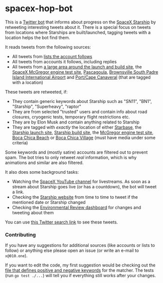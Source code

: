 # spacex-hop-bot
This is a [Twitter bot](https://twitter.com/wenhopbot) that informs about progress on the [SpaceX Starship](https://www.spacex.com/vehicles/starship/) by retweeting interesting tweets about it. There is a special focus on tweets from locations where Starships are built/launched, tagging tweets with a location helps the bot find them.

It reads tweets from the following sources:
* All tweets from [lists the account follows](https://twitter.com/wenhopbot/lists)
* All tweets from accounts it follows, including replies
* All tweets from [a large area around the launch and build site](https://bboxfinder.com/#25.838213,-97.321014,26.121535,-96.942673), the [SpaceX McGregor engine test site](https://mapper.acme.com/?ll=31.39966,-97.46246&z=12&t=M&marker0=31.39930%2C-97.46250%2C31.399308%20-97.462496&marker1=31.34836%2C-97.51740%2Cunnamed&marker2=31.48314%2C-97.36530%2C6.0%20km%20NE%20of%20McGregor%20TX), [Pascagoula](https://bboxfinder.com/#30.298204,-88.678894,30.457552,-88.463974), [Brownsville South Padre Island International Airport](https://bboxfinder.com/#25.891967,-97.441134,25.918835,-97.406845) and [Port/Cape Canaveral](https://mapper.acme.com/?ll=28.40952,-80.60944&z=10&t=M&marker0=28.21910%2C-80.79552%2Cunnamed&marker1=28.88617%2C-79.96262%2C79.2%20km%20ExNE%20of%20Merritt%20Island%20FL) (that are tagged with a location)

These tweets are retweeted, if:
* They contain generic keywords about Starship such as "SN11", "BN1", "Starship", "Superheavy", "raptor"
* They are from selected "trusted" users and contain info about road closures, cryogenic tests, temporary flight restrictions etc.
* They are by Elon Musk and contain anything related to Starship
* They are tagged with *exactly* the location of either [Starbase](https://twitter.com/places/1380f3b60f972001), the [Starship launch site](https://twitter.com/places/124cb6de55957000), [Starship build site](https://twitter.com/places/124bed061054f000), the [McGregor engine test site](https://twitter.com/places/07d9f642af482000), [Boca Chica Beach](https://twitter.com/places/07d9e62cfe480002) or [Boca Chica Village](https://twitter.com/places/07d9f0b85ac83003) (must have media under some criteria)

Some keywords and (mostly satire) accounts are filtered out to prevent spam. The bot tries to only retweet *real* information, which is why animations and similar are also filtered.

It also does some background tasks: 
- Watching the [SpaceX YouTube channel](https://www.youtube.com/spacex/) for livestreams. As soon as a stream about Starship goes live (or has a countdown), the bot will tweet a link.
- Checking the [Starship website](https://www.spacex.com/vehicles/starship/) from time to time to tweet if the mentioned date or Starship changed
- Checking the [Environmental Review dashboard](https://www.permits.performance.gov/permitting-project/spacex-starshipsuper-heavy-launch-vehicle-program-spacex-boca-chica-launch-site) for changes and tweeting about them

You can use [this Twitter search link](https://twitter.com/search?q=from%3Awenhopbot%20-filter%3Areplies) to see these tweets.

### Contributing
If you have any suggestions for additional sources (like accounts or lists to follow) or anything else please open an issue (or write an e-mail to `x@010.one`).

If you want to edit the code, my first suggestion would be checking out the [file that defines positive and negative keywords](match/starship_keywords.go) for the matcher. The tests (run `go test ./...`) will tell you if everything still works after your changes.
